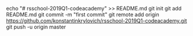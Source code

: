 echo "# rsschool-2019Q1-codeacademy" >> README.md
git init
git add README.md
git commit -m "first commit"
git remote add origin https://github.com/konstantinkrylovich/rsschool-2019Q1-codeacademy.git
git push -u origin master
